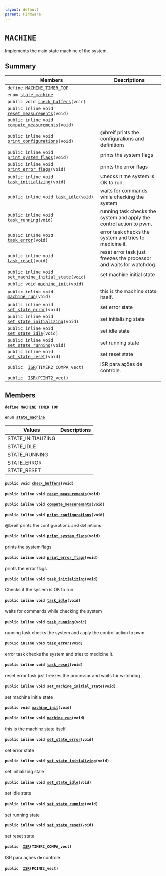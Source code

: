 ```yaml
---
layout: default
parent: Firmware
---
```


# `MACHINE` 

Implements the main state machine of the system.

## Summary

 Members                        | Descriptions                                
--------------------------------|---------------------------------------------
`define `[`MACHINE_TIMER_TOP`](#group__MACHINE_1ga1a431d451418f48047c477527c2c2d9b)            | 
`enum `[`state_machine`](#group__MACHINE_1ga915b2902e05c4e29541a0e9973500da8)            | 
`public void `[`check_buffers`](#group__MACHINE_1ga0f3aefde0fe7e93f12c4dbfd6f143a7a)`(void)`            | 
`public inline void `[`reset_measurements`](#group__MACHINE_1ga26546bf9a37ccceee050bcb70e96520d)`(void)`            | 
`public inline void `[`compute_measurements`](#group__MACHINE_1gacd8f9e003f9f5f1135504f95e9774cb6)`(void)`            | 
`public inline void `[`print_configurations`](#group__MACHINE_1gaf3999118ae30d3dc3a4761c638c11e41)`(void)`            | @breif prints the configurations and definitions
`public inline void `[`print_system_flags`](#group__MACHINE_1ga5e30265a3cf4a2d3d2c2561d35e6d5bc)`(void)`            | prints the system flags
`public inline void `[`print_error_flags`](#group__MACHINE_1gaf62ab3f75404cc2208289dfe85bb6878)`(void)`            | prints the error flags
`public inline void `[`task_initializing`](#group__MACHINE_1ga6cb00718d655b4ce0a33ba15eff8b0fd)`(void)`            | Checks if the system is OK to run.
`public inline void `[`task_idle`](#group__MACHINE_1gad97fd16c2e90a12f5265d1c2728102c8)`(void)`            | waits for commands while checking the system
`public inline void `[`task_running`](#group__MACHINE_1gaf040179e007cd9ad43b63af2df2b3f4b)`(void)`            | running task checks the system and apply the control action to pwm.
`public inline void `[`task_error`](#group__MACHINE_1gac4366b47246a31f2d51fc86469424362)`(void)`            | error task checks the system and tries to medicine it.
`public inline void `[`task_reset`](#group__MACHINE_1ga7304e7b86553a6c9807c057c463c4217)`(void)`            | reset error task just freezes the processor and waits for watchdog
`public inline void `[`set_machine_initial_state`](#group__MACHINE_1ga1015c397b3278311cb7e7b209e66f7fc)`(void)`            | set machine initial state
`public void `[`machine_init`](#group__MACHINE_1ga12f21d7aba720f3f7cf9eb60a62e6d7d)`(void)`            | 
`public inline void `[`machine_run`](#group__MACHINE_1ga42138f1086fc07b0ca0852ffd8fd4899)`(void)`            | this is the machine state itself.
`public inline void `[`set_state_error`](#group__MACHINE_1ga1244d362d092f38a44ffeec46209b119)`(void)`            | set error state
`public inline void `[`set_state_initializing`](#group__MACHINE_1ga7694088452e23de774589c5bb917dcb2)`(void)`            | set initializing state
`public inline void `[`set_state_idle`](#group__MACHINE_1gae243e45ac99d0ef7059fb518bbddfe27)`(void)`            | set idle state
`public inline void `[`set_state_running`](#group__MACHINE_1gad15ad32bb05427d6e0ac9cfdf4b68654)`(void)`            | set running state
`public inline void `[`set_state_reset`](#group__MACHINE_1gaf4e1a3288853762b3981b81ce3e50a00)`(void)`            | set reset state
`public  `[`ISR`](#group__MACHINE_1ga5686c229bdef50123688ab6cb1404230)`(TIMER2_COMPA_vect)`            | ISR para ações de controle.
`public  `[`ISR`](#group__MACHINE_1ga9c4665742c6b6eb1f0bb9dde41f7cba3)`(PCINT2_vect)`            | 

## Members

#### `define `[`MACHINE_TIMER_TOP`](#group__MACHINE_1ga1a431d451418f48047c477527c2c2d9b) 

#### `enum `[`state_machine`](#group__MACHINE_1ga915b2902e05c4e29541a0e9973500da8) 

 Values                         | Descriptions                                
--------------------------------|---------------------------------------------
STATE_INITIALIZING            | 
STATE_IDLE            | 
STATE_RUNNING            | 
STATE_ERROR            | 
STATE_RESET            | 

#### `public void `[`check_buffers`](#group__MACHINE_1ga0f3aefde0fe7e93f12c4dbfd6f143a7a)`(void)` 

#### `public inline void `[`reset_measurements`](#group__MACHINE_1ga26546bf9a37ccceee050bcb70e96520d)`(void)` 

#### `public inline void `[`compute_measurements`](#group__MACHINE_1gacd8f9e003f9f5f1135504f95e9774cb6)`(void)` 

#### `public inline void `[`print_configurations`](#group__MACHINE_1gaf3999118ae30d3dc3a4761c638c11e41)`(void)` 

@breif prints the configurations and definitions

#### `public inline void `[`print_system_flags`](#group__MACHINE_1ga5e30265a3cf4a2d3d2c2561d35e6d5bc)`(void)` 

prints the system flags

#### `public inline void `[`print_error_flags`](#group__MACHINE_1gaf62ab3f75404cc2208289dfe85bb6878)`(void)` 

prints the error flags

#### `public inline void `[`task_initializing`](#group__MACHINE_1ga6cb00718d655b4ce0a33ba15eff8b0fd)`(void)` 

Checks if the system is OK to run.

#### `public inline void `[`task_idle`](#group__MACHINE_1gad97fd16c2e90a12f5265d1c2728102c8)`(void)` 

waits for commands while checking the system

#### `public inline void `[`task_running`](#group__MACHINE_1gaf040179e007cd9ad43b63af2df2b3f4b)`(void)` 

running task checks the system and apply the control action to pwm.

#### `public inline void `[`task_error`](#group__MACHINE_1gac4366b47246a31f2d51fc86469424362)`(void)` 

error task checks the system and tries to medicine it.

#### `public inline void `[`task_reset`](#group__MACHINE_1ga7304e7b86553a6c9807c057c463c4217)`(void)` 

reset error task just freezes the processor and waits for watchdog

#### `public inline void `[`set_machine_initial_state`](#group__MACHINE_1ga1015c397b3278311cb7e7b209e66f7fc)`(void)` 

set machine initial state

#### `public void `[`machine_init`](#group__MACHINE_1ga12f21d7aba720f3f7cf9eb60a62e6d7d)`(void)` 

#### `public inline void `[`machine_run`](#group__MACHINE_1ga42138f1086fc07b0ca0852ffd8fd4899)`(void)` 

this is the machine state itself.

#### `public inline void `[`set_state_error`](#group__MACHINE_1ga1244d362d092f38a44ffeec46209b119)`(void)` 

set error state

#### `public inline void `[`set_state_initializing`](#group__MACHINE_1ga7694088452e23de774589c5bb917dcb2)`(void)` 

set initializing state

#### `public inline void `[`set_state_idle`](#group__MACHINE_1gae243e45ac99d0ef7059fb518bbddfe27)`(void)` 

set idle state

#### `public inline void `[`set_state_running`](#group__MACHINE_1gad15ad32bb05427d6e0ac9cfdf4b68654)`(void)` 

set running state

#### `public inline void `[`set_state_reset`](#group__MACHINE_1gaf4e1a3288853762b3981b81ce3e50a00)`(void)` 

set reset state

#### `public  `[`ISR`](#group__MACHINE_1ga5686c229bdef50123688ab6cb1404230)`(TIMER2_COMPA_vect)` 

ISR para ações de controle.

#### `public  `[`ISR`](#group__MACHINE_1ga9c4665742c6b6eb1f0bb9dde41f7cba3)`(PCINT2_vect)` 

